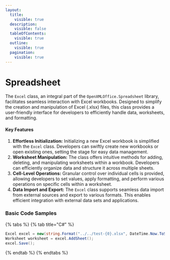 ```yaml
---
layout:
  title:
    visible: true
  description:
    visible: false
  tableOfContents:
    visible: true
  outline:
    visible: true
  pagination:
    visible: true
---
```


# Spreadsheet

The `Excel` class, an integral part of the `OpenXMLOffice.Spreadsheet` library, facilitates seamless interaction with Excel workbooks. Designed to simplify the creation and manipulation of Excel (.xlsx) files, this class provides a user-friendly interface for developers to efficiently handle data, worksheets, and formatting.

#### Key Features

1. **Effortless Initialization:** Initializing a new Excel workbook is simplified with the `Excel` class. Developers can swiftly create new workbooks or open existing ones, setting the stage for easy data management.
2. **Worksheet Manipulation:** The class offers intuitive methods for adding, deleting, and manipulating worksheets within a workbook. Developers can efficiently organize data and structure it across multiple sheets.
3. **Cell-Level Operations:** Granular control over individual cells is provided, allowing developers to set values, apply formatting, and perform various operations on specific cells within a worksheet.
4. **Data Import and Export:** The `Excel` class supports seamless data import from external sources and export to various formats. This enables efficient integration with external data sets and applications.

### Basic Code Samples

{% tabs %}
{% tab title="C#" %}
```csharp
Excel excel = new(string.Format("../../test-{0}.xlsx", DateTime.Now.ToString("yyyy-MM-dd-HH-mm-ss")));
Worksheet worksheet = excel.AddSheet();
excel.Save();
```
{% endtab %}
{% endtabs %}
